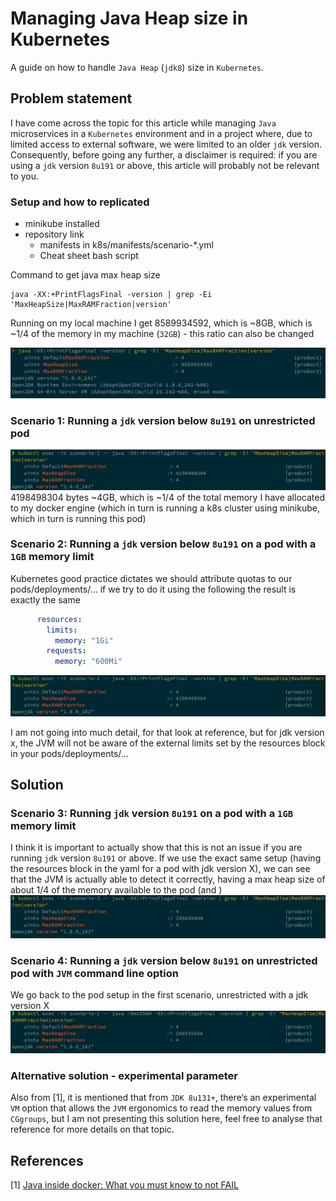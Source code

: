 # Managing Java Heap size in Kubernetes

A guide on how to handle `Java Heap` (`jdk8`) size in `Kubernetes`.

## Problem statement

I have come across the topic for this article while managing `Java` microservices in a `Kubernetes` environment and in a project where, due to limited access to external software, we were limited to an older `jdk` version. Consequently, before going any further, a disclaimer is required: if you are using a `jdk` version `8u191` or above, this article will probably not be relevant to you.

### Setup and how to replicated

* minikube installed
* repository link
    * manifests in k8s/manifests/scenario-*.yml
    * Cheat sheet bash script

Command to get java max heap size
```
java -XX:+PrintFlagsFinal -version | grep -Ei 'MaxHeapSize|MaxRAMFraction|version'
```
Running on my local machine I get 8589934592, which is ~8GB, which is ~1/4 of the memory in my machine (`32GB`) - this ratio can also be changed

![](./screenshots/scenario-0.jpg)


### Scenario 1: Running a `jdk` version below `8u191` on unrestricted pod
![](./screenshots/scenario-1.jpg)
4198498304 bytes ~4GB, which is ~1/4 of the total memory I have allocated to my docker engine (which in turn is running a k8s cluster using minikube, which in turn is running this pod)

### Scenario 2: Running a `jdk` version below `8u191` on a pod with a `1GB` memory limit
Kubernetes good practice dictates we should attribute quotas to our pods/deployments/... if we try to do it using the following the result is exactly the same 

```yaml
      resources:
        limits:
          memory: "1Gi"
        requests:
          memory: "600Mi"
```
![](./screenshots/scenario-2.jpg)

I am not going into much detail, for that look at reference, but for jdk version x, the JVM will not be aware of the external limits set by the resources block in your pods/deployments/...


## Solution

### Scenario 3: Running `jdk` version `8u191` on a pod with a `1GB` memory limit
I think it is important to actually show that this is not an issue if you are running `jdk` version `8u191` or above.
If we use the exact same setup (having the resources block in the yaml for a pod with jdk version X), we can see that the JVM is actually able to detect it correctly, having a max heap size of about 1/4 of the memory available to the pod (and )
![](./screenshots/scenario-3.jpg)

### Scenario 4: Running a `jdk` version below `8u191` on unrestricted pod with `JVM` command line option
We go back to the pod setup in the first scenario, unrestricted with a jdk version X
![](./screenshots/scenario-4.jpg)

### Alternative solution - experimental parameter
Also from [1], it is mentioned that from `JDK 8u131+`, there’s an  experimental `VM` option that allows the `JVM` ergonomics to read the memory values from `CGgroups`, but I am not presenting this solution here, feel free to analyse that reference for more details on that topic.


## References

[1] [Java inside docker: What you must know to not FAIL](https://developers.redhat.com/blog/2017/03/14/java-inside-docker/)